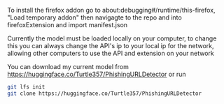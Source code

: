 To install the firefox addon go to about:debugging#/runtime/this-firefox, "Load temporary addon" then navigagte to the repo and into firefoxExtension and import manifest.json

Currently the model must be loaded locally on your computer, to change this you can always change the API's ip to your local ip for the network, allowing other computers to use the API and extension
on your network

You can download my current model from https://huggingface.co/Turtle357/PhishingURLDetector
or run
```sh
git lfs init
git clone https://huggingface.co/Turtle357/PhishingURLDetector
```
